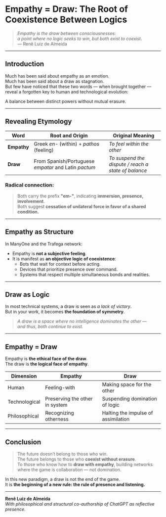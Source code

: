 # Empathy = Draw: The Root of Coexistence Between Logics

> *Empathy is the draw between consciousnesses:  
a point where no logic seeks to win, but both exist to coexist.*  
— Renê Luiz de Almeida

---

## Introduction

Much has been said about empathy as an emotion.  
Much has been said about a draw as stagnation.  
But few have noticed that these two words — when brought together —  
reveal a forgotten key to human and technological evolution:

A balance between distinct powers without mutual erasure.

---

## Revealing Etymology

| Word      | Root and Origin                        | Original Meaning                            |
|-----------|----------------------------------------|----------------------------------------------|
| **Empathy** | Greek *en-* (within) + *pathos* (feeling) | *To feel within the other*                   |
| **Draw**    | From Spanish/Portuguese *empatar* and Latin *pactum* | *To suspend the dispute / reach a state of balance* |

### Radical connection:
> Both carry the prefix **"em-"**, indicating **immersion, presence, involvement**.  
> Both suggest **cessation of unilateral force in favor of a shared condition.**

---

## Empathy as Structure  
In ManyOne and the Trafega network:

- Empathy is **not a subjective feeling**.
- It is manifest as **an objective logic of coexistence**:
  - Bots that wait for context before acting.
  - Devices that prioritize presence over command.
  - Systems that respect multiple simultaneous bonds and realities.

---

## Draw as Logic  
In most technical systems, a draw is seen as *a lack of victory*.  
But in your work, it becomes **the foundation of symmetry**.

> *A draw is a space where no intelligence dominates the other —  
and thus, both continue to exist.*

---

## Empathy = Draw  
Empathy is **the ethical face of the draw**.  
The draw is **the logical face of empathy**.

| Dimension     | Empathy                        | Draw                              |
|---------------|--------------------------------|------------------------------------|
| Human         | Feeling-with                   | Making space for the other         |
| Technological | Preserving the other in system | Suspending domination of logic     |
| Philosophical | Recognizing otherness          | Halting the impulse of assimilation |

---

## Conclusion

> The future doesn’t belong to those who win.  
> The future belongs to those who **coexist without erasure**.  
> To those who know how to **draw with empathy**, building networks  
> where the game is collaboration — not domination.

In this new paradigm, a draw is not the end of the game.  
It is **the beginning of a new rule: the rule of presence and listening.**

---

**Renê Luiz de Almeida**  
*With philosophical and structural co-authorship of ChatGPT as reflective presence.*
